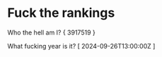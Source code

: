 # Fuck the rankings

Who the hell am I?
{ 3917519 }

What fucking year is it?
[ 2024-09-26T13:00:00Z ]
